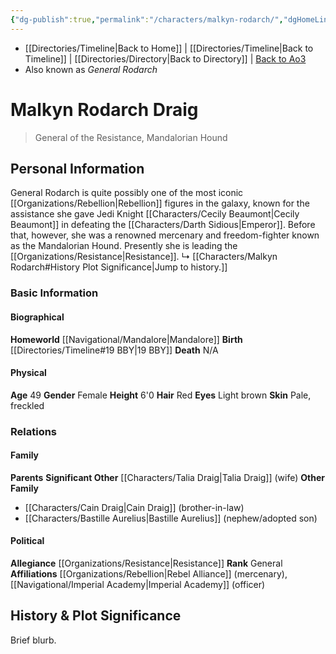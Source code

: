 ```yaml
---
{"dg-publish":true,"permalink":"/characters/malkyn-rodarch/","dgHomeLink":false}
---
```


- [[Directories/Timeline\|Back to Home]] | [[Directories/Timeline\|Back to Timeline]] | [[Directories/Directory\|Back to Directory]] | [Back to Ao3](https://archiveofourown.org/works/19334440/chapters/45992584)
- Also known as *General Rodarch*

# Malkyn Rodarch Draig
>General of the Resistance, Mandalorian Hound

## Personal Information
General Rodarch is quite possibly one of the most iconic [[Organizations/Rebellion\|Rebellion]] figures in the galaxy, known for the assistance she gave Jedi Knight [[Characters/Cecily Beaumont\|Cecily Beaumont]] in defeating the [[Characters/Darth Sidious\|Emperor]]. Before that, however, she was a renowned mercenary and freedom-fighter known as the Mandalorian Hound. Presently she is leading the [[Organizations/Resistance\|Resistance]]. 
↳ [[Characters/Malkyn Rodarch#History Plot Significance\|Jump to history.]]

### Basic Information

#### Biographical
**Homeworld** [[Navigational/Mandalore\|Mandalore]]
**Birth** [[Directories/Timeline#19 BBY\|19 BBY]]
**Death** N/A

#### Physical
**Age** 49
**Gender** Female
**Height** 6'0
**Hair** Red
**Eyes** Light brown
**Skin** Pale, freckled

### Relations

#### Family
**Parents** 
**Significant Other** [[Characters/Talia Draig\|Talia Draig]] (wife)
**Other Family**
- [[Characters/Cain Draig\|Cain Draig]] (brother-in-law)
- [[Characters/Bastille Aurelius\|Bastille Aurelius]] (nephew/adopted son)

#### Political
**Allegiance** [[Organizations/Resistance\|Resistance]]
**Rank** General
**Affiliations** [[Organizations/Rebellion\|Rebel Alliance]] (mercenary), [[Navigational/Imperial Academy\|Imperial Academy]] (officer)

## History & Plot Significance
Brief blurb.